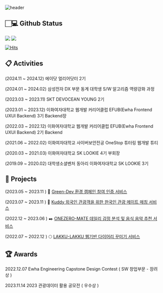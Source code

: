 

<!--**june0216/june0216** is a ✨ _special_ ✨ repository because its `README.md` (this file) appears on your GitHub profile.-->

![header](https://capsule-render.vercel.app/api?type=waving&color=0:b0c4de,100:fffacd&height=180&section=header&text=JIYUN's%20Github%20Page&fontSize=50&fontColor=ffffff&fontAlignY=38&animation=twinkling)

## 🏻‍💻 Github Status

<img align="center" src="https://github-readme-stats.vercel.app/api?username=june0216&show_icons=true&count_private=true&icon_color=778899&title_color=778899&text_color=778899&bg_color=fffacd" />

<img align="center" src="https://github-readme-stats.vercel.app/api/top-langs/?username=june0216&layout=compact&icon_color=778899&title_color=778899&text_color=778899&bg_color=fffacd" />

[![Hits](https://hits.seeyoufarm.com/api/count/incr/badge.svg?url=https%3A%2F%2Fgithub.com%2Fjune0216&count_bg=%23C0C0C0&title_bg=%23000000&icon=&icon_color=%23E7E7E7&title=hits&edge_flat=false)](https://hits.seeyoufarm.com)



## 📋  Activities

(2024.11 ~ 2024.12)     에이닷 얼리어닷터 2기

(2024.01 ~ 2024.02)     삼성전자 DX 부문 동계 대학생 S/W 알고리즘 역량강화 과정

(2023.03 ~ 2023.11)     SKT DEVOCEAN YOUNG 2기

(2023.01 ~ 2023.12)     이화여자대학교 웹개발 커리어클럽 EFUB(Ewha Frontend UXUI Backend) 3기 Backend장

(2022.03 ~ 2022.12)     이화여자대학교 웹개발 커리어클럽 EFUB(Ewha Frontend UXUI Backend) 2기 Backend

(2021.06 ~ 2022.02)     이화여자대학교 사이버보안전공 OneStop 튜터링 웹개발 튜티

(2020.03 ~ 2021.03)     이화여자대학교 SK LOOKIE 4기 부회장

(2019.09 ~ 2020.02)     대학생소셜벤처 동아리 이화여자대학교 SK LOOKIE 3기 




## 📌  Projects

(2023.05 ~ 2023.11 )    🌱 [Green-Dev 환경 캠페인 참여 인증 서비스](https://github.com/devocean-green-dev/GreenDev_BE)

(2023.07 ~ 2023.11 )    🛫 [Kuddy 외국인 관광객을 위한 한국인 관광 메이트 매칭 서비스](https://github.com/KUDDY-2023/KUDDY-back)

(2022.12 ~ 2023.06 )    ✒️ [ONEZERO-MATE 데일리 감정 분석 및 음식 음악 추천 서비스](https://github.com/june0216/ONEZEROMATE-BE)

(2022.07 ~ 2022.12 )    🌕 [LAKKU-LAKKU 웹기반 다이어리 꾸미기 서비스](https://github.com/EFUB-LakkuLakku/LakkuLakku-Back)






## 🏆  Awards

2022.12.07        Ewha Engineering Capstone Design Contest ( SW 창업부문 - 장려상 )

2023.11.14         2023 관광데이터 활용 공모전 ( 우수상 )



<br/>

